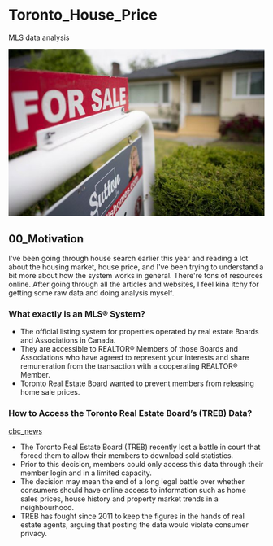 # Toronto_House_Price
MLS data analysis

![img](https://github.com/krystinli/Toronto_House_Price/blob/main/img/for_sale_img.jpg)

## 00_Motivation 
I've been going through house search earlier this year and reading a lot about the housing market, house price, and I've been trying to understand a bit more about how the system works in general. There're tons of resources online. After going through all the articles and websites, I feel kina itchy for getting some raw data and doing analysis myself.

### What exactly is an MLS® System?
- The official listing system for properties operated by real estate Boards and Associations in Canada.
- They are accessible to REALTOR® Members of those Boards and Associations who have agreed to represent your interests and share remuneration from the transaction with a cooperating REALTOR® Member.
- Toronto Real Estate Board wanted to prevent members from releasing home sale prices. 

### How to Access the Toronto Real Estate Board’s (TREB) Data?
[cbc_news](https://www.cbc.ca/news/business/treb-real-estate-sale-prices-1.4795903)
- The Toronto Real Estate Board (TREB) recently lost a battle in court that forced them to allow their members to download sold statistics. 
- Prior to this decision, members could only access this data through their member login and in a limited capacity. 
- The decision may mean the end of a long legal battle over whether consumers should have online access to information such as home sales prices, house history and property market trends in a neighbourhood.
- TREB has fought since 2011 to keep the figures in the hands of real estate agents, arguing that posting the data would violate consumer privacy.

